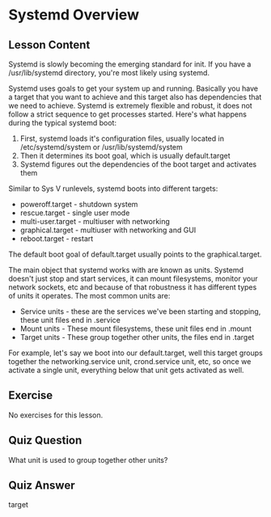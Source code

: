 # Systemd Overview

## Lesson Content

Systemd is slowly becoming the emerging standard for init. If you have a /usr/lib/systemd directory, you're most likely using systemd.

Systemd uses goals to get your system up and running. Basically you have a target that you want to achieve and this target also has dependencies that we need to achieve. Systemd is extremely flexible and robust, it does not follow a strict sequence to get processes started. Here's what happens during the typical systemd boot:

<ol>
<li>First, systemd loads it's configuration files, usually located in /etc/systemd/system or /usr/lib/systemd/system</li>
<li>Then it determines its boot goal, which is usually default.target</li>
<li>Systemd figures out the dependencies of the boot target and activates them</l>
</ol>

Similar to Sys V runlevels, systemd boots into different targets:

<ul>
<li>poweroff.target - shutdown system</li>
<li>rescue.target - single user mode</li>
<li>multi-user.target - multiuser with networking</li>
<li>graphical.target - multiuser with networking and GUI</li>
<li>reboot.target - restart</li>
</ul>

The default boot goal of default.target usually points to the graphical.target.

The main object that systemd works with are known as units. Systemd doesn't just stop and start services, it can mount filesystems, monitor your network sockets, etc and because of that robustness it has different types of units it operates. The most common units are:

<ul>
<li>Service units - these are the services we've been starting and stopping, these unit files end in .service</li>
<li>Mount units - These mount filesystems, these unit files end in .mount</li>
<li>Target units - These group together other units, the files end in .target</li>
</ul>

For example, let's say we boot into our default.target, well this target groups together the networking.service unit, crond.service unit, etc, so once we activate a single unit, everything below that unit gets activated as well.

## Exercise

No exercises for this lesson.

## Quiz Question

What unit is used to group together other units?

## Quiz Answer

target
